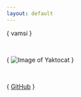 ```yaml
---
layout: default
---
```


{ vamsi }

<br>

{ ![Image of Yaktocat](https://octodex.github.com/images/yaktocat.png)
 }

<br>

{ [GitHub](http://github.com)
 }

